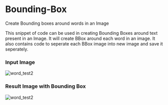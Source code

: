 # Bounding-Box
Create Bounding boxes around words in an Image

This snippet of code can be used in creating Bounding Boxes around text present in an Image. 
It will create BBox around each word in an image.
It also contains code to seperate each BBox image into new image and save it seperately.

### Input Image

![word_test2](https://user-images.githubusercontent.com/24511086/34351674-3422eae2-ea44-11e7-90bf-4d3071c5b5de.png)

### Result Image with Bounding Box

![word_test2](https://user-images.githubusercontent.com/24511086/34351688-48636d06-ea44-11e7-8034-94fce7d8dc40.png)
